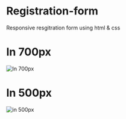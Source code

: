 # Registration-form
Responsive resgitration form using html &amp; css

# In 700px
![In 700px](https://github.com/BadrXg/Registration-form/assets/102642059/26ac3331-6c5d-4465-8d7c-70dfabf0f02d)

# In 500px
![in 500px](https://github.com/BadrXg/Registration-form/assets/102642059/a41a8962-c2f6-4f34-a34c-0b8ae993dfd4)
